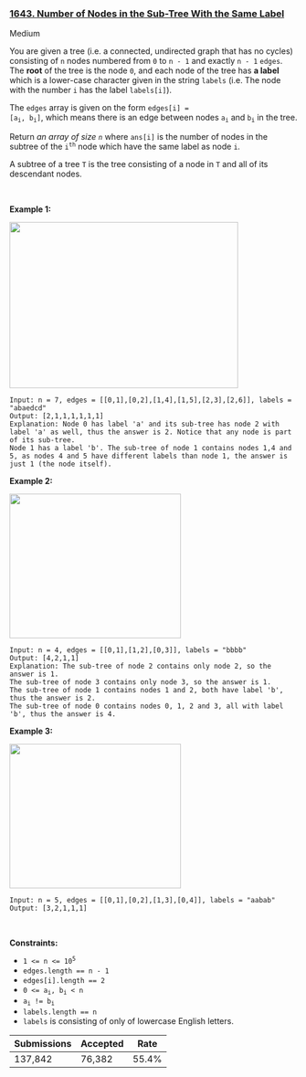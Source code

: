 ### [1643. Number of Nodes in the Sub-Tree With the Same Label](https://leetcode.com/problems/number-of-nodes-in-the-sub-tree-with-the-same-label)

Medium

You are given a tree (i.e. a connected, undirected graph that has no cycles) consisting of `` n `` nodes numbered from `` 0 `` to `` n - 1 `` and exactly `` n - 1 `` `` edges ``. The __root__ of the tree is the node `` 0 ``, and each node of the tree has __a label__ which is a lower-case character given in the string `` labels `` (i.e. The node with the number `` i `` has the label `` labels[i] ``).

The `` edges `` array is given on the form <code>edges[i] = [a<sub>i</sub>, b<sub>i</sub>]</code>, which means there is an edge between nodes <code>a<sub>i</sub></code> and <code>b<sub>i</sub></code> in the tree.

Return _an array of size `` n ``_ where `` ans[i] `` is the number of nodes in the subtree of the <code>i<sup>th</sup></code> node which have the same label as node `` i ``.

A subtree of a tree `` T `` is the tree consisting of a node in `` T `` and all of its descendant nodes.

 

<strong class="example">Example 1:</strong>

<img alt="" src="https://assets.leetcode.com/uploads/2020/07/01/q3e1.jpg" style="width: 400px; height: 291px;"/>

```
Input: n = 7, edges = [[0,1],[0,2],[1,4],[1,5],[2,3],[2,6]], labels = "abaedcd"
Output: [2,1,1,1,1,1,1]
Explanation: Node 0 has label 'a' and its sub-tree has node 2 with label 'a' as well, thus the answer is 2. Notice that any node is part of its sub-tree.
Node 1 has a label 'b'. The sub-tree of node 1 contains nodes 1,4 and 5, as nodes 4 and 5 have different labels than node 1, the answer is just 1 (the node itself).
```

<strong class="example">Example 2:</strong>

<img alt="" src="https://assets.leetcode.com/uploads/2020/07/01/q3e2.jpg" style="width: 300px; height: 253px;"/>

```
Input: n = 4, edges = [[0,1],[1,2],[0,3]], labels = "bbbb"
Output: [4,2,1,1]
Explanation: The sub-tree of node 2 contains only node 2, so the answer is 1.
The sub-tree of node 3 contains only node 3, so the answer is 1.
The sub-tree of node 1 contains nodes 1 and 2, both have label 'b', thus the answer is 2.
The sub-tree of node 0 contains nodes 0, 1, 2 and 3, all with label 'b', thus the answer is 4.
```

<strong class="example">Example 3:</strong>

<img alt="" src="https://assets.leetcode.com/uploads/2020/07/01/q3e3.jpg" style="width: 300px; height: 253px;"/>

```
Input: n = 5, edges = [[0,1],[0,2],[1,3],[0,4]], labels = "aabab"
Output: [3,2,1,1,1]
```

 

__Constraints:__

*   <code>1 <= n <= 10<sup>5</sup></code>
*   `` edges.length == n - 1 ``
*   `` edges[i].length == 2 ``
*   <code>0 <= a<sub>i</sub>, b<sub>i</sub> < n</code>
*   <code>a<sub>i</sub> != b<sub>i</sub></code>
*   `` labels.length == n ``
*   `` labels `` is consisting of only of lowercase English letters.

| Submissions    | Accepted     | Rate   |
| -------------- | ------------ | ------ |
| 137,842 | 76,382 | 55.4% |